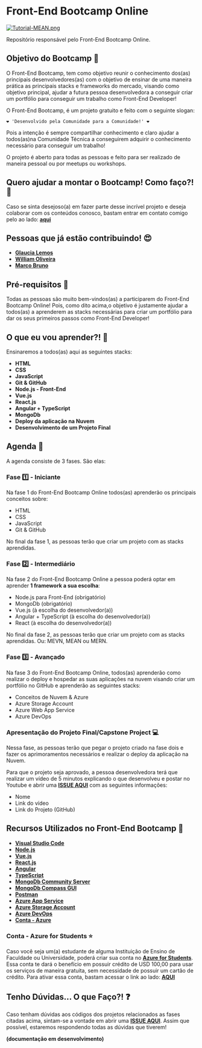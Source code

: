 # Front-End Bootcamp Online

[![Tutorial-MEAN.png](https://i.postimg.cc/9MgHHfS3/Tutorial-MEAN.png)](https://postimg.cc/WFZHMsTS)

Repositório responsável pelo Front-End Bootcamp Online.

## Objetivo do Bootcamp 🎯

O Front-End Bootcamp, tem como objetivo reunir o conhecimento dos(as) principais desenvolvedores(as) com o objetivo de ensinar de uma maneira prática as principais stacks e frameworks do mercado, visando como objetivo principal, ajudar a futura pessoa desenvolvedora a conseguir criar um portfólio para conseguir um trabalho como Front-End Developer!

O Front-End Bootcamp, é um projeto gratuito e feito com o seguinte slogan:

```
❤️ 'Desenvolvido pela Comunidade para a Comunidade!' ❤️
```

Pois a intenção é sempre compartilhar conhecimento e claro ajudar a todos(as)na Comunidade Técnica a conseguirem adquirir o conhecimento necessário para conseguir um trabalho!

O projeto é aberto para todas as pessoas e feito para ser realizado de maneira pessoal ou por meetups ou workshops. 

## Quero ajudar a montar o Bootcamp! Como faço?! 🚩

Caso se sinta desejoso(a) em fazer parte desse incrível projeto e deseja colaborar com os conteúdos conosco, bastam entrar em contato comigo pelo ao lado: **[aqui](gllemos@microsoft.com)**

## Pessoas que já estão contribuindo! 😍

- **[Glaucia Lemos](https://twitter.com/glaucia_lemos86)**
- **[William Oliveira](https://twitter.com/w_oliveiras)**
- **[Marco Bruno](https://twitter.com/marcobrunobr)**

## Pré-requisitos 📌

Todas as pessoas são muito bem-vindos(as) a participarem do Front-End Bootcamp Online! Pois, como dito acima,o objetivo é justamente ajudar a todos(as) a aprenderem as stacks necessárias para criar um portfólio para dar os seus primeiros passos como Front-End Developer!

## O que eu vou aprender?! 📕

Ensinaremos a todos(as) aqui as seguintes stacks:

- **HTML**
- **CSS**
- **JavaScript**
- **Git & GitHub**
- **Node.js - Front-End**
- **Vue.js**
- **React.js**
- **Angular + TypeScript**
- **MongoDb**
- **Deploy da aplicação na Nuvem**
- **Desenvolvimento de um Projeto Final**

## Agenda 📒

A agenda consiste de 3 fases. São elas:

### Fase 1️⃣ - Iniciante

Na fase 1 do Front-End Bootcamp Online todos(as) aprenderão os principais conceitos sobre:

- HTML
- CSS
- JavaScript
- Git & GitHub

No final da fase 1, as pessoas terão que criar um projeto com as stacks aprendidas.

### Fase 2️⃣ - Intermediário

Na fase 2 do Front-End Bootcamp Online a pessoa poderá optar em aprender **1 framework a sua escolha**:

- Node.js para Front-End (obrigatório)
- MongoDb (obrigatório)
- Vue.js (à escolha do desenvolvedor(a))
- Angular + TypeScript (à escolha do desenvolvedor(a))
- React (à escolha do desenvolvedor(a))

No final da fase 2, as pessoas terão que criar um projeto com as stacks aprendidas. Ou: MEVN, MEAN ou MERN.

### Fase 3️⃣ - Avançado

Na fase 3 do Front-End Bootcamp Online, todos(as) aprenderão como realizar o deploy e hospedar as suas aplicações na nuvem visando criar um portfólio no GitHub e aprenderão as seguintes stacks:

- Conceitos de Nuvem & Azure
- Azure Storage Account
- Azure Web App Service
- Azure DevOps

### Apresentação do Projeto Final/Capstone Project 💻

Nessa fase, as pessoas terão que pegar o projeto criado na fase dois e fazer os aprimoramentos necessários e realizar o deploy da aplicação na Nuvem.

Para que o projeto seja aprovado, a pessoa desenvolvedora terá que realizar um vídeo de 5 minutos explicando o que desenvolveu e postar no Youtube e abrir uma **[ISSUE AQUI](https://github.com/glaucia86/frontend-bootcamp-online/issues)** com as seguintes informações:

- Nome 
- Link do vídeo
- Link do Projeto (GitHub)

## Recursos Utilizados no Front-End Bootcamp 🚀

- **[Visual Studio Code](https://aka.ms/AA5k0dt)**
- **[Node.js](https://nodejs.org/en/)**
- **[Vue.js](https://vuejs.org/)**
- **[React.js](https://pt-br.reactjs.org/)**
- **[Angular](https://angular.io/)**
- **[TypeScript](https://www.typescriptlang.org/)**
- **[MongoDb Community Server](https://www.mongodb.com/download-center/community)**
- **[MongoDb Compass GUI](https://www.mongodb.com/download-center/compass)**
- **[Postman](https://www.getpostman.com/)**
- **[Azure App Service](https://aka.ms/AA5jszp)**
- **[Azure Storage Account](https://aka.ms/AA5jszq)**
- **[Azure DevOps](https://aka.ms/AA5k880)**
- **[Conta - Azure](https://aka.ms/AA5k87y)**

### Conta - Azure for Students ⭐️

Caso você seja um(a) estudante de alguma Instituição de Ensino de Faculdade ou Universidade, poderá criar sua conta no **[Azure for Students](https://aka.ms/AA5k886)**. Essa conta te dará o benefício em possuir crédito de USD 100,00 para usar os serviços de maneira gratuita, sem necessidade de possuir um cartão de crédito. Para ativar essa conta, bastam acessar o link ao lado: **[AQUI](https://aka.ms/AA5k886)**

## Tenho Dúvidas... O que Faço?! ❓

Caso tenham dúvidas aos códigos dos projetos relacionados as fases citadas acima, sintam-se a vontade em abrir uma **[ISSUE AQUI](https://github.com/glaucia86/frontend-bootcamp-online/issues)**. Assim que possível, estaremos respondendo todas as dúvidas que tiverem!

**(documentação em desenvolvimento)**


